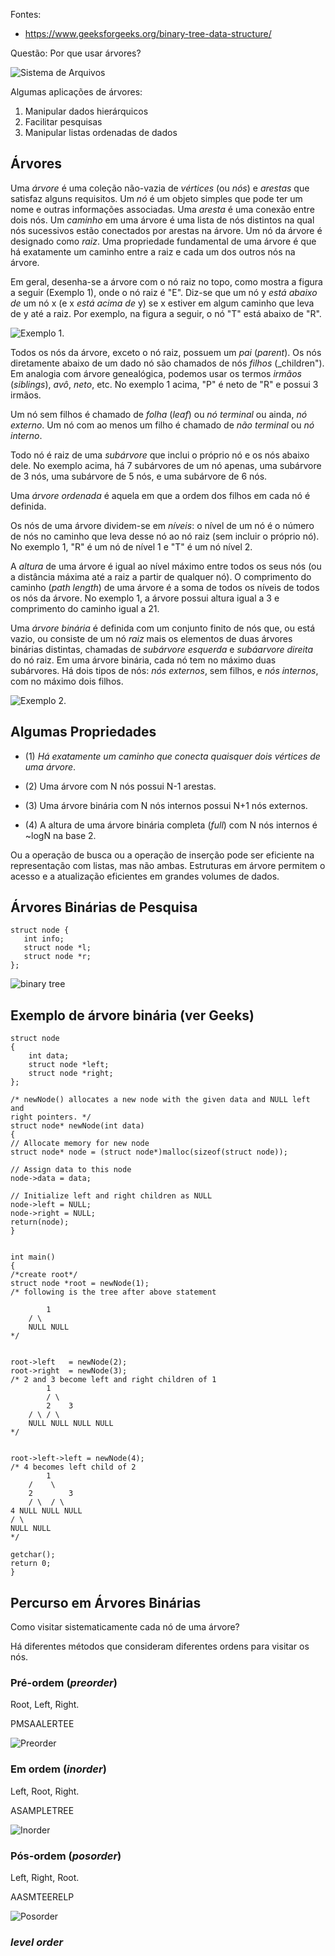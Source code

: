 Fontes:
+ https://www.geeksforgeeks.org/binary-tree-data-structure/

Questão: Por que usar árvores?

![Sistema de Arquivos](../figs/filesystem.png)


Algumas aplicações de árvores:
  1. Manipular dados hierárquicos
  2. Facilitar pesquisas
  3. Manipular listas ordenadas de dados


## Árvores
 
Uma _árvore_ é uma coleção não-vazia de _vértices_ (ou _nós_) e 
_arestas_ que satisfaz alguns requisitos. 
Um _nó_ é um objeto simples que pode ter um nome e outras informações associadas. 
Uma _aresta_ é uma conexão entre dois nós. 
Um _caminho_ em uma árvore é uma lista de nós distintos na qual nós sucessivos 
estão conectados por arestas na árvore. 
Um nó  da árvore é designado como _raiz_. 
Uma propriedade fundamental de uma árvore é que 
há exatamente um caminho entre a raiz e cada um dos outros nós na árvore.

Em geral, desenha-se a árvore com o nó raiz no topo, 
como mostra a figura a seguir (Exemplo 1), onde o  nó raiz é "E".
Diz-se que um nó y _está abaixo de_ um nó x (e x _está acima de_ y)
se x estiver em algum caminho que leva de y até a raiz. 
Por exemplo, na figura a seguir,  o nó "T" está abaixo de "R".

![Exemplo 1.](../figs/arvore-s1.png)

Todos os nós da árvore, exceto o nó raiz, possuem um _pai_ (_parent_).
Os nós diretamente abaixo de um dado nó são chamados de nós _filhos_ (_children").
Em analogia com árvore genealógica, podemos usar os termos 
_irmãos_ (_siblings_), _avô_, _neto_, etc.
No exemplo 1 acima, "P" é neto de "R" e possui 3 irmãos.

Um nó sem filhos é chamado de _folha_ (_leaf_) ou  _nó terminal_ ou ainda, _nó externo_.
Um nó com ao menos um filho é chamado de _não terminal_ ou _nó interno_.

Todo nó é raiz de uma _subárvore_ que inclui o próprio nó e os nós abaixo dele. 
No exemplo acima, há 7 subárvores de um nó apenas, 
uma subárvore de 3 nós, 
uma subárvore de 5 nós, e uma subárvore de 6 nós.

Uma _árvore ordenada_ é aquela em que a ordem dos filhos em cada nó é definida.

Os nós de uma árvore dividem-se em _níveis_: o nível de um nó é o número de nós
no caminho que leva desse nó ao nó raiz (sem incluir o próprio nó). No exemplo 1,
"R" é um nó de nível 1 e "T" é um nó nível 2.

A _altura_ de uma árvore é igual ao nível máximo entre todos os seus nós 
(ou a distância máxima até a raiz a partir de qualquer nó).
O comprimento do caminho (_path length_) de uma árvore é a soma de todos os níveis
de todos os nós da árvore.
No exemplo 1, a árvore possui altura igual a 3 e comprimento do caminho igual a 21.


Uma _árvore binária_ é definida com um conjunto finito de nós que, ou está vazio, 
ou consiste de um nó _raiz_ mais os elementos de duas árvores binárias distintas, 
chamadas de _subárvore esquerda_ e _subáarvore direita_ do nó raiz. 
Em uma árvore binária, cada nó tem no máximo duas subárvores.
Há dois tipos de nós: 
_nós externos_, sem filhos, e _nós internos_, com no máximo  dois filhos.

![Exemplo 2.](../figs/arvore-s2.png)


## Algumas Propriedades

+ (1) _Há exatamente um caminho que conecta quaisquer dois vértices de uma árvore_.

+ (2) Uma árvore com N nós possui N-1 arestas.

+ (3) Uma árvore binária com N nós internos possui N+1 nós externos.

+ (4) A altura de uma árvore binária completa (_full_) com N nós internos é ~logN na base 2.

Ou a operação de busca ou a operação de inserção pode ser eficiente na representação com listas, mas não ambas. Estruturas em árvore permitem o acesso e a atualização eficientes em grandes volumes de dados.


## Árvores Binárias de Pesquisa

```
struct node {
   int info;
   struct node *l;
   struct node *r;
};
```

![binary tree](../figs/expressiontree.png)


## Exemplo de árvore binária (ver Geeks)

```
struct node 
{ 
	int data; 
	struct node *left; 
	struct node *right; 
}; 

/* newNode() allocates a new node with the given data and NULL left and 
right pointers. */
struct node* newNode(int data) 
{ 
// Allocate memory for new node 
struct node* node = (struct node*)malloc(sizeof(struct node)); 

// Assign data to this node 
node->data = data; 

// Initialize left and right children as NULL 
node->left = NULL; 
node->right = NULL; 
return(node); 
} 


int main() 
{ 
/*create root*/
struct node *root = newNode(1); 
/* following is the tree after above statement 

		1 
	/ \ 
	NULL NULL 
*/
	

root->left	 = newNode(2); 
root->right	 = newNode(3); 
/* 2 and 3 become left and right children of 1 
		1 
		/ \ 
		2	 3 
	/ \ / \ 
	NULL NULL NULL NULL 
*/


root->left->left = newNode(4); 
/* 4 becomes left child of 2 
		1 
	/	 \ 
	2		 3 
	/ \	 / \ 
4 NULL NULL NULL 
/ \ 
NULL NULL 
*/

getchar(); 
return 0; 
}

``` 



## Percurso em Árvores Binárias

Como visitar sistematicamente cada nó de uma árvore?

Há diferentes métodos que consideram diferentes ordens para visitar os nós.

### Pré-ordem (_preorder_)

Root, Left, Right.

PMSAALERTEE

![Preorder](../figs/preorder.png)

### Em ordem (_inorder_)

Left, Root, Right.

ASAMPLETREE

![Inorder](../figs/inorder.png)

### Pós-ordem (_posorder_)

Left, Right, Root.

AASMTEERELP

![Posorder](../figs/posorder.png)

### _level order_ 






